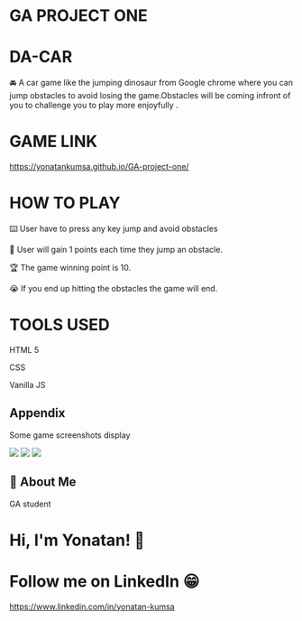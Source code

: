  #   GA PROJECT ONE

# DA-CAR

🚘  A car game like the jumping dinosaur from Google chrome where you can jump obstacles to avoid losing the game.Obstacles will be coming infront of you to challenge you to play more enjoyfully .

# GAME LINK
https://yonatankumsa.github.io/GA-project-one/

# HOW TO PLAY

⌨️  User have to press any key jump and avoid obstacles

🎁 User will gain 1 points each time they jump an obstacle.

🏆 The game winning point is 10.

😭 If you end up hitting the obstacles the game will end.

# TOOLS USED

 HTML 5 
 
   CSS

 Vanilla JS


## Appendix

Some game screenshots display

![](https://i.imgur.com/SNT69SS.jpg)
![](https://i.imgur.com/HZkqUPQ.jpg)
![](https://i.imgur.com/SDoCD4z.jpg)

## 🚀 About Me
GA student


# Hi, I'm Yonatan! 👋

# Follow me on LinkedIn 😁
 
 https://www.linkedin.com/in/yonatan-kumsa